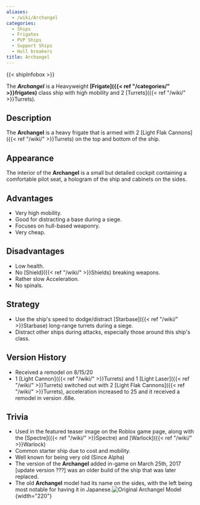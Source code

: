 ```yaml
---
aliases:
  - /wiki/Archangel
categories:
  - Ships
  - Frigates
  - PVP Ships
  - Support Ships
  - Hull breakers
title: Archangel
---
```


{{< shipInfobox >}}

The **_Archangel_** is a Heavyweight **[Frigate]({{< ref "/categories/" >}}frigates)** class ship with high mobility and 2 [Turrets]({{< ref "/wiki/" >}}Turrets).

## Description

The **Archangel** is a heavy frigate that is armed with 2 [Light Flak Cannons]({{< ref "/wiki/" >}}Turrets) on the top and bottom of the ship.

## Appearance

The interior of the **Archangel** is a small but detailed cockpit containing a comfortable pilot seat, a hologram of the ship and cabinets on the sides.

## Advantages

- Very high mobility.
- Good for distracting a base during a siege.
- Focuses on hull-based weaponry.
- Very cheap.

## Disadvantages

- Low health.
- No [Shield]({{< ref "/wiki/" >}}Shields) breaking weapons.
- Rather slow Acceleration.
- No spinals.

## Strategy

- Use the ship's speed to dodge/distract [Starbase]({{< ref "/wiki/" >}}Starbase) long-range turrets during a siege.
- Distract other ships during attacks, especially those around this ship's class.

## Version History

- Received a remodel on 8/15/20
- 1 [Light Cannon]({{< ref "/wiki/" >}}Turrets) and 1 [Light Laser]({{< ref "/wiki/" >}}Turrets) switched out with 2 [Light Flak Cannons]({{< ref "/wiki/" >}}Turrets), acceleration increased to 25 and it received a remodel in version .68e.

## Trivia 

- Used in the featured teaser image on the Roblox game page, along with the [Spectre]({{< ref "/wiki/" >}}Spectre) and [Warlock]({{< ref "/wiki/" >}}Warlock)
- Common starter ship due to cost and mobility.
- Well known for being very old (Since Alpha)
- The version of the **Archangel** added in-game on March 25th, 2017 [update version ???] was an older build of the ship that was later replaced.
- The old **Archangel** model had its name on the sides, with the left being most notable for having it in Japanese.![Original Archangel
Model](Archangel.png "Original Archangel Model"){width="220"}
